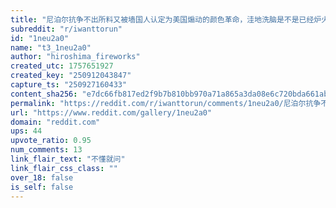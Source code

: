 ```yaml
---
title: "尼泊尔抗争不出所料又被墙国人认定为美国煽动的颜色革命，洼地洗脑是不是已经炉火纯青了？😅"
subreddit: "r/iwanttorun"
id: "1neu2a0"
name: "t3_1neu2a0"
author: "hiroshima_fireworks"
created_utc: 1757651927
created_key: "250912043847"
capture_ts: "250927160433"
content_sha256: "e7dc66fb817ed2f9b7b810bb970a71a865a3da08e6c720bda661abaf7c8b5d58"
permalink: "https://reddit.com/r/iwanttorun/comments/1neu2a0/尼泊尔抗争不出所料又被墙国人认定为美国煽动的颜色革命洼地洗脑是不是已经炉火纯青了/"
url: "https://www.reddit.com/gallery/1neu2a0"
domain: "reddit.com"
ups: 44
upvote_ratio: 0.95
num_comments: 13
link_flair_text: "不懂就问"
link_flair_css_class: ""
over_18: false
is_self: false
---
```


